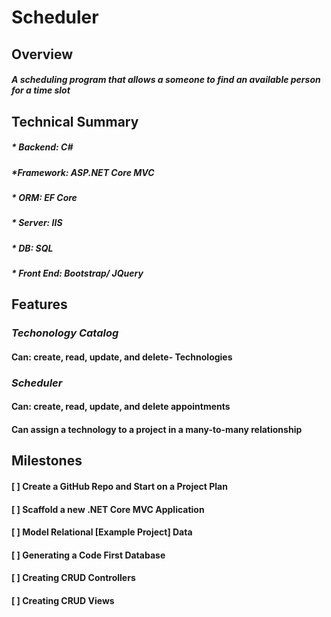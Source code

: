 # **Scheduler**

## **Overview**
#####    A scheduling program that allows a someone to find an available person for a time slot

## **Technical Summary**
##### * Backend: C#
##### *Framework: ASP.NET Core MVC
##### * ORM: EF Core
##### * Server: IIS
##### * DB: SQL
##### * Front End: Bootstrap/ JQuery



## **Features**

### *Techonology Catalog*
#### Can: create, read, update, and delete- Technologies
### *Scheduler*
#### Can: create, read, update, and delete appointments
#### Can assign a technology to a project in a many-to-many relationship



## **Milestones**
#### [ ] Create a GitHub Repo and Start on a Project Plan
#### [ ] Scaffold a new .NET Core MVC Application
#### [ ] Model Relational [Example Project] Data
#### [ ] Generating a Code First Database
#### [ ] Creating CRUD Controllers
#### [ ]  Creating CRUD Views